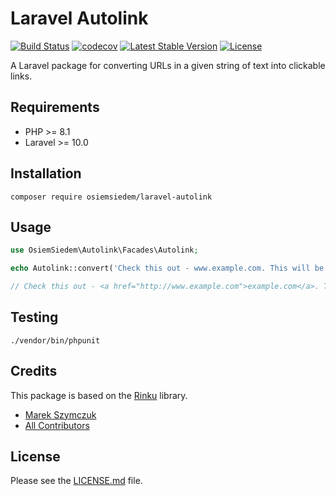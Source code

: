 # Laravel Autolink

[![Build Status](https://travis-ci.org/osiemsiedem/laravel-autolink.svg?branch=master)](https://travis-ci.org/osiemsiedem/laravel-autolink) [![codecov](https://codecov.io/gh/osiemsiedem/laravel-autolink/branch/master/graph/badge.svg)](https://codecov.io/gh/osiemsiedem/laravel-autolink) [![Latest Stable Version](https://poser.pugx.org/osiemsiedem/laravel-autolink/v/stable)](https://packagist.org/packages/osiemsiedem/laravel-autolink) [![License](https://poser.pugx.org/osiemsiedem/laravel-autolink/license)](https://packagist.org/packages/osiemsiedem/laravel-autolink)

A Laravel package for converting URLs in a given string of text into clickable links.

## Requirements

- PHP >= 8.1
- Laravel >= 10.0

## Installation

```
composer require osiemsiedem/laravel-autolink
```

## Usage

```php
use OsiemSiedem\Autolink\Facades\Autolink;

echo Autolink::convert('Check this out - www.example.com. This will be ignored - <a href="http://example.com">My awesome website</a>.');

// Check this out - <a href="http://www.example.com">example.com</a>. This will be ignored - <a href="http://example.com">My awesome website</a>.
```

## Testing

```
./vendor/bin/phpunit
```

## Credits

This package is based on the [Rinku](https://github.com/vmg/rinku) library.

- [Marek Szymczuk](https://github.com/bonzai)
- [All Contributors](../../contributors)

## License

Please see the [LICENSE.md](LICENSE.md) file.
